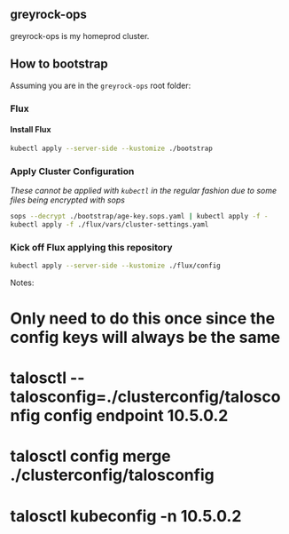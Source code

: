 ## greyrock-ops

greyrock-ops is my homeprod cluster.

## How to bootstrap

Assuming you are in the `greyrock-ops` root folder:

### Flux

#### Install Flux

```sh
kubectl apply --server-side --kustomize ./bootstrap
```

### Apply Cluster Configuration

_These cannot be applied with `kubectl` in the regular fashion due to some files being encrypted with sops_

```sh
sops --decrypt ./bootstrap/age-key.sops.yaml | kubectl apply -f -
kubectl apply -f ./flux/vars/cluster-settings.yaml
```

### Kick off Flux applying this repository

```sh
kubectl apply --server-side --kustomize ./flux/config
```

Notes:

# Only need to do this once since the config keys will always be the same
# talosctl --talosconfig=./clusterconfig/talosconfig config endpoint 10.5.0.2
# talosctl config merge ./clusterconfig/talosconfig
# talosctl kubeconfig -n 10.5.0.2
